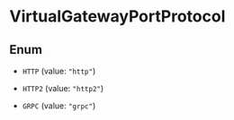 

# VirtualGatewayPortProtocol

## Enum


* `HTTP` (value: `"http"`)

* `HTTP2` (value: `"http2"`)

* `GRPC` (value: `"grpc"`)



